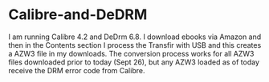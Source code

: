 # Calibre-and-DeDRM 
I am running Calibre 4.2 and DeDrm 6.8.  I download ebooks via Amazon and then in the Contents section I process the Transfir with USB and this creates a AZW3
file in my downloads.  The conversion process works for all AZW3 files downloaded prior to today (Sept 26), but any AZW3 loaded as of today receive the DRM error code from Calibre.
